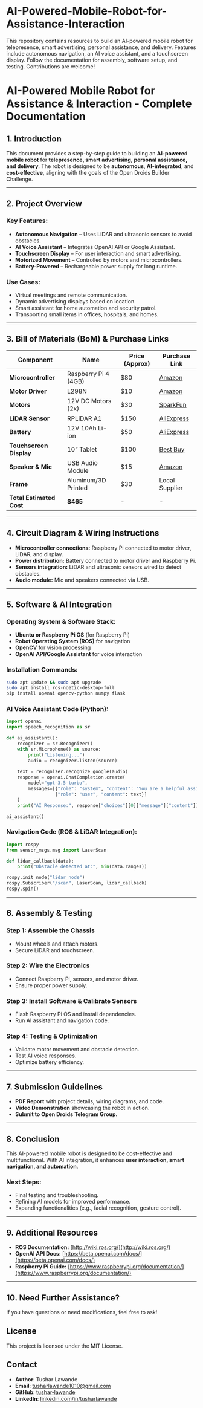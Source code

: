 # AI-Powered-Mobile-Robot-for-Assistance-Interaction
This repository contains resources to build an AI-powered mobile robot for telepresence, smart advertising, personal assistance, and delivery. Features include autonomous navigation, an AI voice assistant, and a touchscreen display. Follow the documentation for assembly, software setup, and testing. Contributions are welcome!
# **AI-Powered Mobile Robot for Assistance & Interaction - Complete Documentation**

## **1. Introduction**
This document provides a step-by-step guide to building an **AI-powered mobile robot** for **telepresence, smart advertising, personal assistance, and delivery**. The robot is designed to be **autonomous**, **AI-integrated**, and **cost-effective**, aligning with the goals of the Open Droids Builder Challenge.

---
## **2. Project Overview**
### **Key Features:**
- **Autonomous Navigation** – Uses LiDAR and ultrasonic sensors to avoid obstacles.
- **AI Voice Assistant** – Integrates OpenAI API or Google Assistant.
- **Touchscreen Display** – For user interaction and smart advertising.
- **Motorized Movement** – Controlled by motors and microcontrollers.
- **Battery-Powered** – Rechargeable power supply for long runtime.

### **Use Cases:**
- Virtual meetings and remote communication.
- Dynamic advertising displays based on location.
- Smart assistant for home automation and security patrol.
- Transporting small items in offices, hospitals, and homes.

---
## **3. Bill of Materials (BoM) & Purchase Links**

| Component              | Name                        | Price (Approx) | Purchase Link |
|------------------------|----------------------------|---------------|---------------|
| **Microcontroller**    | Raspberry Pi 4 (4GB)       | $80           | [Amazon](https://www.amazon.com/dp/B07TD42S27) |
| **Motor Driver**       | L298N                       | $10           | [Amazon](https://www.amazon.com/dp/B07L5Y8F6X) |
| **Motors**            | 12V DC Motors (2x)         | $30           | [SparkFun](https://www.sparkfun.com/products/13231) |
| **LiDAR Sensor**      | RPLiDAR A1                  | $150          | [AliExpress](https://www.aliexpress.com/item/4000342951334.html) |
| **Battery**           | 12V 10Ah Li-ion             | $50           | [AliExpress](https://www.aliexpress.com/item/33058927362.html) |
| **Touchscreen Display** | 10” Tablet                 | $100          | [Best Buy](https://www.bestbuy.com/site/searchpage.jsp?st=10%22+touchscreen+tablet) |
| **Speaker & Mic**      | USB Audio Module           | $15           | [Amazon](https://www.amazon.com/dp/B00X4WHP5E) |
| **Frame**             | Aluminum/3D Printed        | $30           | Local Supplier |
| **Total Estimated Cost** | **$465**                 | -             | - |

---
## **4. Circuit Diagram & Wiring Instructions**
- **Microcontroller connections:** Raspberry Pi connected to motor driver, LiDAR, and display.
- **Power distribution:** Battery connected to motor driver and Raspberry Pi.
- **Sensors integration:** LiDAR and ultrasonic sensors wired to detect obstacles.
- **Audio module:** Mic and speakers connected via USB.

---
## **5. Software & AI Integration**
### **Operating System & Software Stack:**
- **Ubuntu or Raspberry Pi OS** (for Raspberry Pi)
- **Robot Operating System (ROS)** for navigation
- **OpenCV** for vision processing
- **OpenAI API/Google Assistant** for voice interaction

### **Installation Commands:**
```bash
sudo apt update && sudo apt upgrade
sudo apt install ros-noetic-desktop-full
pip install openai opencv-python numpy flask
```

### **AI Voice Assistant Code (Python):**
```python
import openai
import speech_recognition as sr

def ai_assistant():
    recognizer = sr.Recognizer()
    with sr.Microphone() as source:
        print("Listening...")
        audio = recognizer.listen(source)
    
    text = recognizer.recognize_google(audio)
    response = openai.ChatCompletion.create(
        model="gpt-3.5-turbo",
        messages=[{"role": "system", "content": "You are a helpful assistant."},
                  {"role": "user", "content": text}]
    )
    print("AI Response:", response["choices"][0]["message"]["content"])

ai_assistant()
```

### **Navigation Code (ROS & LiDAR Integration):**
```python
import rospy
from sensor_msgs.msg import LaserScan

def lidar_callback(data):
    print("Obstacle detected at:", min(data.ranges))

rospy.init_node("lidar_node")
rospy.Subscriber("/scan", LaserScan, lidar_callback)
rospy.spin()
```

---
## **6. Assembly & Testing**
### **Step 1: Assemble the Chassis**
- Mount wheels and attach motors.
- Secure LiDAR and touchscreen.

### **Step 2: Wire the Electronics**
- Connect Raspberry Pi, sensors, and motor driver.
- Ensure proper power supply.

### **Step 3: Install Software & Calibrate Sensors**
- Flash Raspberry Pi OS and install dependencies.
- Run AI assistant and navigation code.

### **Step 4: Testing & Optimization**
- Validate motor movement and obstacle detection.
- Test AI voice responses.
- Optimize battery efficiency.

---
## **7. Submission Guidelines**
- **PDF Report** with project details, wiring diagrams, and code.
- **Video Demonstration** showcasing the robot in action.
- **Submit to Open Droids Telegram Group.**

---
## **8. Conclusion**
This AI-powered mobile robot is designed to be cost-effective and multifunctional. With AI integration, it enhances **user interaction, smart navigation, and automation**.

### **Next Steps:**
- Final testing and troubleshooting.
- Refining AI models for improved performance.
- Expanding functionalities (e.g., facial recognition, gesture control).

---
## **9. Additional Resources**
- **ROS Documentation:** [http://wiki.ros.org/](http://wiki.ros.org/)
- **OpenAI API Docs:** [https://beta.openai.com/docs/](https://beta.openai.com/docs/)
- **Raspberry Pi Guide:** [https://www.raspberrypi.org/documentation/](https://www.raspberrypi.org/documentation/)

---
## **10. Need Further Assistance?**
If you have questions or need modifications, feel free to ask!
## License
This project is licensed under the MIT License.

## Contact
- **Author**: Tushar Lawande
- **Email**: tusharlawande1010@gmail.com
- **GitHub**: [tushar-lawande](https://github.com/tushar-lawande)
- **LinkedIn**: [linkedin.com/in/tusharlawande](https://linkedin.com/in/tusharlawande)

